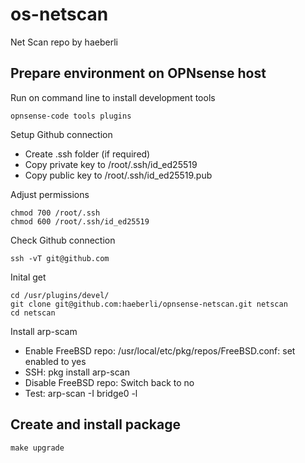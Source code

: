 # os-netscan
Net Scan repo by haeberli

## Prepare environment on OPNsense host
Run on command line to install development tools
```
opnsense-code tools plugins
```
Setup Github connection
* Create .ssh folder (if required)
* Copy private key to /root/.ssh/id_ed25519
* Copy public key to /root/.ssh/id_ed25519.pub

Adjust permissions
```
chmod 700 /root/.ssh
chmod 600 /root/.ssh/id_ed25519
```
Check Github connection
```
ssh -vT git@github.com
```
Inital get
```
cd /usr/plugins/devel/
git clone git@github.com:haeberli/opnsense-netscan.git netscan
cd netscan
```
Install arp-scam
* Enable FreeBSD repo: /usr/local/etc/pkg/repos/FreeBSD.conf: set enabled to yes
* SSH: pkg install arp-scan
* Disable FreeBSD repo: Switch back to no
* Test: arp-scan -I bridge0 -l


## Create and install package
```
make upgrade
```
